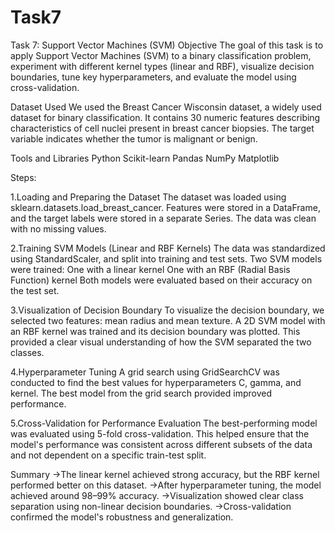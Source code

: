 # Task7

Task 7: Support Vector Machines (SVM)
Objective
The goal of this task is to apply Support Vector Machines (SVM) to a binary classification problem, experiment with different kernel types (linear and RBF), visualize decision boundaries, tune key hyperparameters, and evaluate the model using cross-validation.

Dataset Used
We used the Breast Cancer Wisconsin dataset, a widely used dataset for binary classification. It contains 30 numeric features describing characteristics of cell nuclei present in breast cancer biopsies. The target variable indicates whether the tumor is malignant or benign.

Tools and Libraries
Python
Scikit-learn
Pandas
NumPy
Matplotlib

Steps:

1.Loading and Preparing the Dataset
The dataset was loaded using sklearn.datasets.load_breast_cancer. Features were stored in a DataFrame, and the target labels were stored in a separate Series. The data was clean with no missing values.

2.Training SVM Models (Linear and RBF Kernels)
The data was standardized using StandardScaler, and split into training and test sets. Two SVM models were trained:
One with a linear kernel
One with an RBF (Radial Basis Function) kernel
Both models were evaluated based on their accuracy on the test set.

3.Visualization of Decision Boundary
To visualize the decision boundary, we selected two features: mean radius and mean texture. A 2D SVM model with an RBF kernel was trained and its decision boundary was plotted. This provided a clear visual understanding of how the SVM separated the two classes.

4.Hyperparameter Tuning
A grid search using GridSearchCV was conducted to find the best values for hyperparameters C, gamma, and kernel. The best model from the grid search provided improved performance.

5.Cross-Validation for Performance Evaluation
The best-performing model was evaluated using 5-fold cross-validation. This helped ensure that the model's performance was consistent across different subsets of the data and not dependent on a specific train-test split.

Summary
->The linear kernel achieved strong accuracy, but the RBF kernel performed better on this dataset.
->After hyperparameter tuning, the model achieved around 98–99% accuracy.
->Visualization showed clear class separation using non-linear decision boundaries.
->Cross-validation confirmed the model's robustness and generalization.
